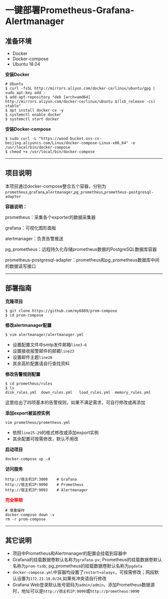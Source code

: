 # 一键部署Prometheus-Grafana-Alertmanager

## 准备环境

* Docker
* Docker-compose
* Ubuntu 18.04

**安装Docker**

```
# Ubuntu
$ curl -fsSL http://mirrors.aliyun.com/docker-ce/linux/ubuntu/gpg | sudo apt-key add -
$ add-apt-repository "deb [arch=amd64] http://mirrors.aliyun.com/docker-ce/linux/ubuntu $(lsb_release -cs) stable"
$ apt install docker-ce -y
$ systemctl enable docker
$ systemctl start docker
```

**安装Docker-compose**

```
$ sudo curl -L "https://wood-bucket.oss-cn-beijing.aliyuncs.com/Linux/docker-compose-Linux-x86_64" -o /usr/local/bin/docker-compose
$ chmod +x /usr/local/bin/docker-compose
```

---

## 项目说明
本项目通过docker-compose整合五个容器，分别为`prometheus`,`grafana`,`alertmanager`,`pg_prometheus`,`prometheus-postgresql-adapter`

**容器说明：**

prometheus：采集各个exporter的数据采集器

grafana：可视化图形面板

alertmanager：负责告警推送

pg_prometheus：远程持久化存储prometheus数据的PostgreSQL数据库容器

prometheus-postgresql-adapter：prometheus和pg_prometheus数据库中间的数据读写接口


---

## 部署指南

**克隆项目**

```
$ git clone https://github.com/my6889/prom-compose
$ cd prom-compose
```

**修改alertmanager配置**

```
$ vim alertmanager/alertmanager.yml
```

* 设置配置文件中smtp发件邮箱`line3-6`
* 设置接收报警邮件的邮箱`line23`
* 设置邮件主题`line26`
* 其余高阶配置请自行查找资料

**修改告警规则配置**

```
$ cd prometheus/rules
$ ls 
disk_rules.yml  down_rules.yml   load_rules.yml  memory_rules.yml
```

这里给出了四项基本的告警规则，如果不满足需求，可自行修改或再添加

**添加export被监控实例**

```
vim prometheus/prometheus.yml
```

* 依照`line25-29`的格式修改或添加export实例
* 其余配置可按需修改，默认不用改

**启动项目**

```
docker-compose up -d 
```

**访问服务**

```
http://宿主机IP:3000    # Grafana
http://宿主机IP:9090    # Prometheus
http://宿主机IP:9093    # Alertmanager
```

<font color=#FF0000 >**完全移除**</font> 

```
# 慎重操作
docker-compose down -v 
rm -r prom-compose
```

---



## 其它说明

* 项目中Prometheus和Alertmanager的配置会挂载到容器中
* Grafana的挂载数据卷默认名称为`grafana-pv`; Prometheus的挂载数据卷默认名称为`prom-tsdb`; pg_prometheus的挂载数据卷默认名称为`pgdata`
* `docker-compose.yml`中容器均设置了`restart=always`，可按需修改；网段默认设置为`172.21.18.0/24`,如果有冲突请自行修改
* Grafana Web登录默认账号密码为`admin/admin`，添加Prometheus数据源时，地址可以是`http://宿主机IP:9090`或`http://prometheus:9090`



